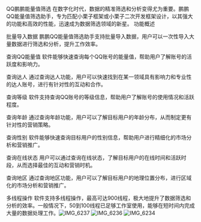 QQ鹏鹏能量值筛选
在数字化时代，数据的精准筛选和分析变得尤为重要。鹏鹏QQ能量值筛选助手，专为匹配小栗子框架或小栗子二次开发框架设计，以其强大的功能和高效的性能，迅速成为数据筛选领域的新星。
功能概述

批量导入数据
鹏鹏QQ能量值筛选助手支持批量导入数据，用户可以一次性导入大量数据进行筛选和分析，提升工作效率。

查询QQ能量值
软件能够快速查询每个QQ账号的能量值，帮助用户了解账号的活跃度和影响力。

查询达人
通过查询达人功能，用户可以快速找到在某一领域具有影响力和专业性的达人账号，进行有针对性的互动和合作。

查询等级
软件支持查询QQ账号的等级信息，帮助用户了解账号的使用情况和活跃程度。

查询年龄
通过查询年龄功能，用户可以了解目标用户的年龄分布，从而制定更有针对性的营销策略。

查询性别
软件能够快速查询目标用户的性别信息，帮助用户进行精细化的市场分析和营销推广。

查询在线状态
用户可以通过查询在线状态，了解目标用户的在线时间和活跃时段，从而选择最佳的互动和营销时机。

查询地区
通过查询地区功能，用户可以了解目标用户的地理位置分布，进行区域化的市场分析和营销推广。

多线程操作
软件支持多线程操作，最高可达900线程，极大地提升了数据筛选和分析的效率。一般情况下，50到100线程已足够工作室使用，能够在短时间内完成大量的数据处理工作。![IMG_6237](https://github.com/user-attachments/assets/8cedd2ca-3601-4bd3-9ed4-d7a90ee4da40)
![IMG_6236](https://github.com/user-attachments/assets/94676de2-52b1-4fc6-b157-ab1b944817ff)
![IMG_6234](https://github.com/user-attachments/assets/9a1a8e5b-89d2-4f08-8b90-3109131047e3)
